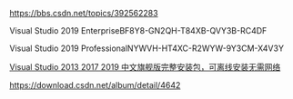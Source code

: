https://bbs.csdn.net/topics/392562283

Visual Studio 2019 EnterpriseBF8Y8-GN2QH-T84XB-QVY3B-RC4DF

Visual Studio 2019 ProfessionalNYWVH-HT4XC-R2WYW-9Y3CM-X4V3Y

[Visual Studio 2013 2017 2019 中文旗舰版完整安装包，可离线安装无需网络](https://download.csdn.net/album/detail/4642#)

https://download.csdn.net/album/detail/4642